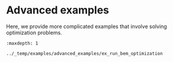 # Advanced examples

Here, we provide more complicated examples that involve solving optimization problems.

```{toctree}
:maxdepth: 1

../_temp/examples/advanced_examples/ex_run_bem_optimization
```